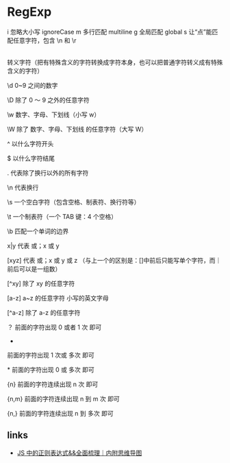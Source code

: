 # RegExp

i 忽略大小写 ignoreCase
m 多行匹配 multiline
g 全局匹配 global
s 让“点”能匹配任意字符，包含 \n 和 \r

\
转义字符（把有特殊含义的字符转换成字符本身，也可以把普通字符转义成有特殊含义的字符）

\d
0~9 之间的数字

\D
除了 0 ～ 9 之外的任意字符

\w
数字、字母、下划线（小写 w）

\W
除了 数字、字母、下划线 的任意字符（大写 W）

^
以什么字符开头

\$
以什么字符结尾

.
代表除了换行以外的所有字符

\n
代表换行

\s
一个空白字符（包含空格、制表符、换行符等）

\t
一个制表符（一个 TAB 键：4 个空格）

\b
匹配一个单词的边界

x|y
代表 或；x 或 y

[xyz]
代表 或；x 或 y 或 z （与上一个的区别是：[]中前后只能写单个字符，而｜前后可以是一组数）

[^xy]
除了 xy 的任意字符

[a-z]
a~z 的任意字符 小写的英文字母

[^a-z]
除了 a-z 的任意字符

？
前面的字符出现 0 或者 1 次 即可

+
前面的字符出现 1 次或 多次 即可

\*
前面的字符出现 0 或 多次 即可

{n}
前面的字符连续出现 n 次 即可

{n,m}
前面的字符连续出现 n 到 m 次 即可

{n,}
前面的字符连续出现 n 到 多次 即可

## links

- [JS 中的正则表达式&&全面梳理｜内附思维导图](https://juejin.im/post/5e8ab4efe51d4547170a9233#heading-44)
